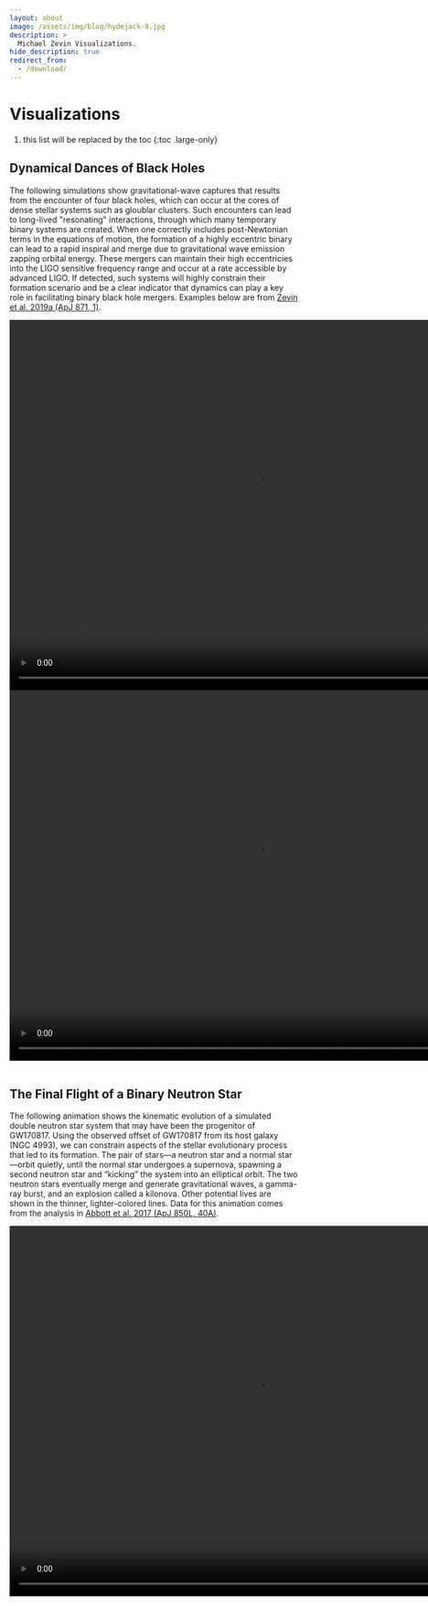 ```yaml
---
layout: about
image: /assets/img/blog/hydejack-9.jpg
description: >
  Michael Zevin Visualizations.
hide_description: true
redirect_from:
  - /download/
---
```


# Visualizations

1. this list will be replaced by the toc
{:toc .large-only}

## Dynamical Dances of Black Holes
The following simulations show gravitational-wave captures that results from the encounter of four black holes, which can occur at the cores of dense stellar systems such as gloublar clusters.
Such encounters can lead to long-lived "resonating" interactions, through which many temporary binary systems are created.
When one correctly includes post-Newtonian terms in the equations of motion, the formation of a highly eccentric binary can lead to a rapid inspiral and merge due to gravitational wave emission zapping orbital energy.
These mergers can maintain their high eccentricies into the LIGO sensitive frequency range and occur at a rate accessible by advanced LIGO.
If detected, such systems will highly constrain their formation scenario and be a clear indicator that dynamics can play a key role in facilitating binary black hole mergers.
Examples below are from <a href="https://ui.adsabs.harvard.edu/abs/2019ApJ...871...91Z/abstract">Zevin et al. 2019a (ApJ 871, 1)</a>.

<center>
<video width="864" height="648" controls>
<source src="/assets/visualizations/inspiral_example_1.mp4" type="video/mp4">
</video>
</center>

<center>
<video width="864" height="648" controls>
<source src="/assets/visualizations/inspiral_example_2.mp4" type="video/mp4">
</video>
</center>
<br>


## The Final Flight of a Binary Neutron Star
The following animation shows the kinematic evolution of a simulated double neutron star system that may have been the progenitor of GW170817.
Using the observed offset of GW170817 from its host galaxy (NGC 4993), we can constrain aspects of the stellar evolutionary process that led to its formation.
The pair of stars—a neutron star and a normal star—orbit quietly, until the normal star undergoes a supernova, spawning a second neutron star and “kicking” the system into an elliptical orbit.
The two neutron stars eventually merge and generate gravitational waves, a gamma-ray burst, and an explosion called a kilonova. Other potential lives are shown in the thinner, lighter-colored lines.
Data for this animation comes from the analysis in <a href="https://ui.adsabs.harvard.edu/abs/2017ApJ...850L..40A/abstract">Abbott et al. 2017 (ApJ 850L, 40A)</a>.

<center>
<video width="864" height="648" controls>
<source src="/assets/visualizations/Progenitor_lowres_cut.mp4" type="video/mp4">
</video>
</center>
